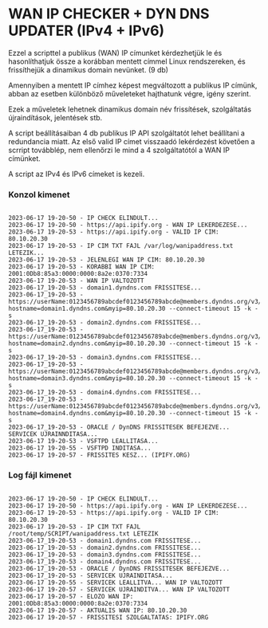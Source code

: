 # WAN IP CHECKER + DYN DNS UPDATER (IPv4 + IPv6)

Ezzel a scripttel a publikus (WAN) IP címunket kérdezhetjük le és hasonlíthatjuk össze a korábban mentett címmel Linux rendszereken, és frissíthejük a dinamikus domain nevünket. (9 db)

Amennyiben a mentett IP címhez képest megváltozott a publikus IP címünk, abban az esetben különböző műveleteket hajthatunk végre, igény szerint.

Ezek a műveletek lehetnek dinamikus domain név frissítések, szolgáltatás újraindítások, jelentések stb.

A script beállításaiban 4 db publikus IP API szolgáltatót lehet beállítani a redundancia miatt. Az első valid IP címet visszaadó lekérdezést követően a scrript továbblép, nem ellenőrzi le mind a 4 szolgáltatótól a WAN IP címünket.

A script az IPv4 és IPv6 címeket is kezeli.

### Konzol kimenet

```

2023-06-17 19-20-50 - IP CHECK ELINDULT...
2023-06-17 19-20-50 - https://api.ipify.org - WAN IP LEKERDEZESE...
2023-06-17 19-20-53 - https://api.ipify.org - VALID IP CIM: 80.10.20.30
2023-06-17 19-20-53 - IP CIM TXT FAJL /var/log/wanipaddress.txt LETEZIK...
2023-06-17 19-20-53 - JELENLEGI WAN IP CIM: 80.10.20.30
2023-06-17 19-20-53 - KORABBI WAN IP CIM: 2001:0Db8:85a3:0000:0000:8a2e:0370:7334
2023-06-17 19-20-53 - WAN IP VALTOZOTT
2023-06-17_19-20-53 - domain1.dyndns.com FRISSITESE...
2023-06-17_19-20-53 - https://userName:0123456789abcdef0123456789abcde@members.dyndns.org/v3/update?hostname=domain1.dyndns.com&myip=80.10.20.30 --connect-timeout 15 -k -s
2023-06-17_19-20-53 - domain2.dyndns.com FRISSITESE...
2023-06-17_19-20-53 - https://userName:0123456789abcdef0123456789abcde@members.dyndns.org/v3/update?hostname=domain2.dyndns.com&myip=80.10.20.30 --connect-timeout 15 -k -s
2023-06-17_19-20-53 - domain3.dyndns.com FRISSITESE...
2023-06-17_19-20-53 - https://userName:0123456789abcdef0123456789abcde@members.dyndns.org/v3/update?hostname=domain3.dyndns.com&myip=80.10.20.30 --connect-timeout 15 -k -s
2023-06-17_19-20-53 - domain4.dyndns.com FRISSITESE...
2023-06-17_19-20-53 - https://userName:0123456789abcdef0123456789abcde@members.dyndns.org/v3/update?hostname=domain4.dyndns.com&myip=80.10.20.30 --connect-timeout 15 -k -s
2023-06-17_19-20-53 - ORACLE / DynDNS FRISSITESEK BEFEJEZVE... SERVICEK UJRAINNDITASA...
2023-06-17 19-20-53 - VSFTPD LEALLITASA...
2023-06-17 19-20-55 - VSFTPD INDITASA...
2023-06-17 19-20-57 - FRISSITES KESZ... (IPIFY.ORG)

```

### Log fájl kimenet

```

2023-06-17 19-20-50 - IP CHECK ELINDULT...
2023-06-17 19-20-50 - https://api.ipify.org - WAN IP LEKERDEZESE...
2023-06-17 19-20-53 - https://api.ipify.org - VALID IP CIM: 80.10.20.30
2023-06-17 19-20-53 - IP CIM TXT FAJL /root/temp/SCRIPT/wanipaddress.txt LETEZIK
2023-06-17_19-20-53 - domain1.dyndns.com FRISSITESE...
2023-06-17_19-20-53 - domain2.dyndns.com FRISSITESE...
2023-06-17_19-20-53 - domain3.dyndns.com FRISSITESE...
2023-06-17_19-20-53 - domain4.dyndns.com FRISSITESE...
2023-06-17_19-20-53 - ORACLE / DynDNS FRISSITESEK BEFEJEZVE...
2023-06-17_19-20-53 - SERVICEK UJRAINDITASA...
2023-06-17 19-20-55 - SERVICEK LEALLITVA... WAN IP VALTOZOTT
2023-06-17 19-20-57 - SERVICEK UJRAINDITVA... WAN IP VALTOZOTT
2023-06-17 19-20-57 - ELOZO WAN IP: 2001:0Db8:85a3:0000:0000:8a2e:0370:7334
2023-06-17 19-20-57 - AKTUALIS WAN IP: 80.10.20.30
2023-06-17 19-20-57 - FRISSITESI SZOLGALTATAS: IPIFY.ORG

```

